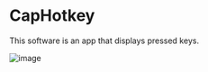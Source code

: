 # CapHotkey
This software is an app that displays pressed keys.

![image](https://github.com/Himeyama/CapKeys/assets/39254183/71777495-8be5-40a7-a7c8-b18be8b9f814)
